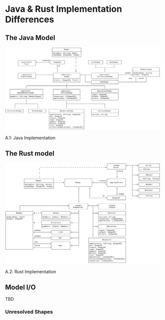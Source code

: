 # Java & Rust Implementation Differences

## The Java Model

<a name="fig_A_1"></a>![Java Implementation](img/smithy-java.svg)
<div class="caption figure">A.1: Java Implementation</div>

## The Rust model

<a name="fig_A_2"></a>![Rust Implementation](img/smithy-rust.svg)
<div class="caption figure">A.2: Rust Implementation</div>

## Model I/O

TBD

### Unresolved Shapes

